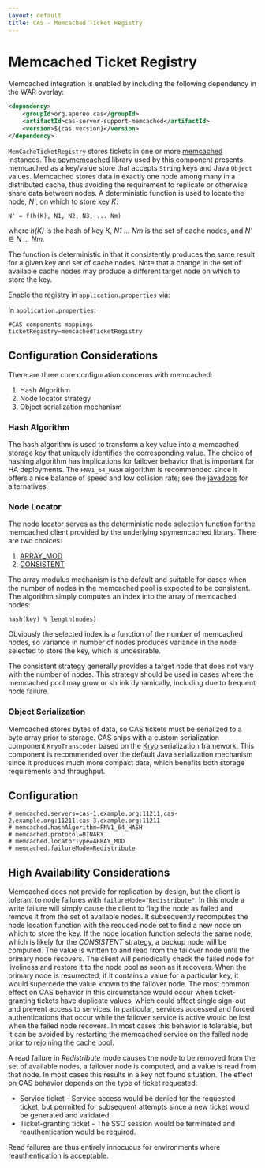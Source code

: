```yaml
---
layout: default
title: CAS - Memcached Ticket Registry
---
```


# Memcached Ticket Registry
Memcached integration is enabled by including the following dependency in the WAR overlay:

```xml
<dependency>
    <groupId>org.apereo.cas</groupId>
    <artifactId>cas-server-support-memcached</artifactId>
    <version>${cas.version}</version>
</dependency>
```
`MemCacheTicketRegistry` stores tickets in one or more [memcached](http://memcached.org/) instances. The
[spymemcached](https://code.google.com/p/spymemcached/) library used by this component presents memcached as a
key/value store that accepts `String` keys and Java `Object` values.
Memcached stores data in exactly one node among many in a distributed cache, thus avoiding the requirement to replicate
or otherwise share data between nodes. A deterministic function is used to locate the node, _N'_, on which to store
key _K_:

    N' = f(h(K), N1, N2, N3, ... Nm)

where _h(K)_ is the hash of key _K_, _N1 ... Nm_ is the set of cache nodes, and _N'_ ∈ _N ... Nm_.

The function is deterministic in that it consistently produces the same result for a given key and set of cache nodes.
Note that a change in the set of available cache nodes may produce a different target node on which to store the key.

Enable the registry in `application.properties` via:

In `application.properties`:

```properties
#CAS components mappings
ticketRegistry=memcachedTicketRegistry
```

## Configuration Considerations
There are three core configuration concerns with memcached:

1. Hash Algorithm
2. Node locator strategy
3. Object serialization mechanism


### Hash Algorithm
The hash algorithm is used to transform a key value into a memcached storage key that uniquely identifies the
corresponding value. The choice of hashing algorithm has implications for failover behavior that is important
for HA deployments. The `FNV1_64_HASH` algorithm is recommended since it offers a nice balance of speed and low
collision rate; see the
[javadocs](https://github.com/couchbase/spymemcached/blob/2.8.1/src/main/java/net/spy/memcached/DefaultHashAlgorithm.java)
for alternatives.


### Node Locator
The node locator serves as the deterministic node selection function for the memcached client provided by the
underlying spymemcached library. There are two choices:

1. [ARRAY_MOD](https://github.com/couchbase/spymemcached/blob/2.8.1/src/main/java/net/spy/memcached/ArrayModNodeLocator.java)
2. [CONSISTENT](https://github.com/couchbase/spymemcached/blob/2.9.0/src/main/java/net/spy/memcached/KetamaNodeLocator.java)

The array modulus mechanism is the default and suitable for cases when the number of nodes in the memcached pool is
expected to be consistent. The algorithm simply computes an index into the array of memcached nodes:

    hash(key) % length(nodes)

Obviously the selected index is a function of the number of memcached nodes, so variance in number of nodes produces
variance in the node selected to store the key, which is undesirable.

The consistent strategy generally provides a target node that does not vary with the number of nodes. This strategy
should be used in cases where the memcached pool may grow or shrink dynamically, including due to frequent node
failure.


### Object Serialization
Memcached stores bytes of data, so CAS tickets must be serialized to a byte array prior to storage. CAS ships with
a custom serialization component `KryoTranscoder` based on the [Kryo](https://code.google.com/p/kryo/) serialization
framework. This component is recommended over the default Java serialization mechanism since it produces much more
compact data, which benefits both storage requirements and throughput.


## Configuration
```properties
# memcached.servers=cas-1.example.org:11211,cas-2.example.org:11211,cas-3.example.org:11211
# memcached.hashAlgorithm=FNV1_64_HASH
# memcached.protocol=BINARY
# memcached.locatorType=ARRAY_MOD
# memcached.failureMode=Redistribute
```

## High Availability Considerations
Memcached does not provide for replication by design, but the client is tolerant to node failures with
`failureMode="Redistribute"`. In this mode a write failure will simply cause the client to flag the node as failed
and remove it from the set of available nodes. It subsequently recomputes the node location function with the reduced
node set to find a new node on which to store the key. If the node location function selects the same node,
which is likely for the _CONSISTENT_ strategy, a backup node will be computed. The value is written to and read from
the failover node until the primary node recovers. The client will periodically check the failed node for liveliness
and restore it to the node pool as soon as it recovers. When the primary node is resurrected, if it contains a value
for a particular key, it would supercede the value known to the failover node. The most common effect on CAS behavior
in this circumstance would occur when ticket-granting tickets have duplicate values, which could affect single sign-out
and prevent access to services. In particular, services accessed and forced authentications that occur while the
failover service is active would be lost when the failed node recovers. In most cases this behavior is tolerable,
but it can be avoided by restarting the memcached service on the failed node prior to rejoining the cache pool.

A read failure in _Redistribute_ mode causes the node to be removed from the set of available nodes, a failover node
is computed, and a value is read from that node. In most cases this results in a key not found situation. The effect
on CAS behavior depends on the type of ticket requested:

* Service ticket - Service access would be denied for the requested ticket, but permitted for subsequent attempts since
a new ticket would be generated and validated.
* Ticket-granting ticket - The SSO session would be terminated and reauthentication would be required.

Read failures are thus entirely innocuous for environments where reauthentication is acceptable.
